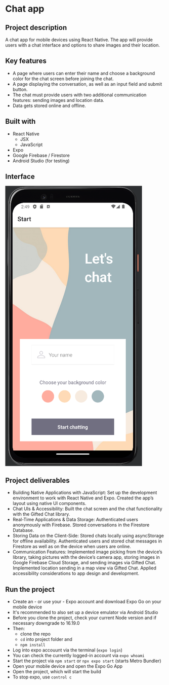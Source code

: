 # Chat app

## Project description

A chat app for mobile devices using React Native. The app will provide users with a chat interface and options to share images and their location.

## Key features

- A page where users can enter their name and choose a background color for the chat screen before joining the chat.
- A page displaying the conversation, as well as an input field and submit button.
- The chat must provide users with two additional communication features: sending images and location data.
- Data gets stored online and offline.

## Built with

- React Native
  - JSX
  - JavaScript
- Expo
- Google Firebase / Firestore
- Android Studio (for testing)

## Interface

![Screenshot of main view](https://github.com/tessa-tum/chat-app/blob/main/assets/scrnshot-start-screen-.PNG)

## Project deliverables

- Building Native Applications with JavaScript: Set up the development environment to work with React Native and Expo. Created the app’s layout using native UI components.
- Chat UIs & Accessibility: Built the chat screen and the chat functionality with the Gifted Chat library.
- Real-Time Applications & Data Storage: Authenticated users anonymously with Firebase. Stored conversations in the Firestore Database.
- Storing Data on the Client-Side: Stored chats locally using asyncStorage for offline availability. Authenticated users and stored chat messages in Firestore as well as on the device when users are online.
- Communication Features: Implemented image picking from the device’s library, taking pictures with the device’s camera app, storing images in Google Firebase Cloud Storage, and sending images via Gifted Chat. Implemented location sending in a map view via Gifted Chat. Applied accessibility considerations to app design and development.

## Run the project

- Create an - or use your - Expo account and download Expo Go on your mobile device
- It's recommended to also set up a device emulator via Android Studio
- Before you clone the project, check your current Node version and if necessary downgrade to 16.19.0
- Then:
  - clone the repo
  - `cd` into project folder and
  - `npm install`
- Log into expo accouunt via the terminal (`expo login`)
- You can check the currently logged-in account via `expo whoami`
- Start the project via `npm start` or `npx expo start` (starts Metro Bundler)
- Open your mobile device and open the Expo Go App
- Open the project, which will start the build
- To stop expo, use `control c` 



